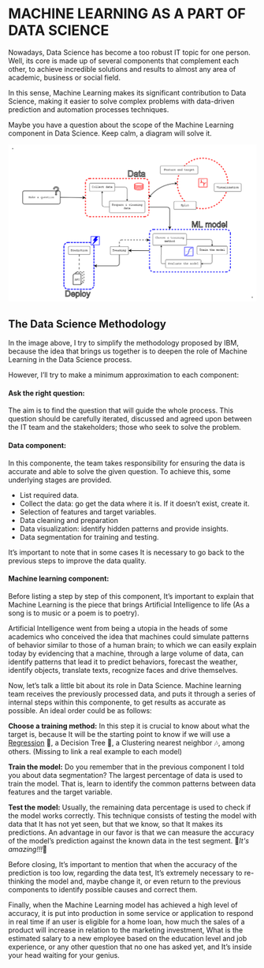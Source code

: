 # MACHINE LEARNING AS A PART OF DATA SCIENCE

Nowadays, Data Science has become a too robust IT topic for one person. Well, its core is made up of several components that complement each other, to achieve incredible solutions and results to almost any area of academic, business or social field.

In this sense, Machine Learning makes its significant contribution to Data Science, making it easier to solve complex problems with data-driven prediction and automation processes techniques.

Maybe you have a question about the scope of the Machine Learning component in Data Science. Keep calm, a diagram will solve it.

![Data Scicence methodology representation](https://github.com/endybits/machine_learning/blob/main/regression/asset/ML_and_Ds_model.png)

## The Data Science Methodology

In the image above, I try to simplify the methodology proposed by IBM, because the idea that brings us together is to deepen the role of Machine Learning in the Data Science process.

However, I’ll try to make a minimum approximation to each component:

#### Ask the right question:
The aim is to find the question that will guide the whole process. This question should be carefully iterated, discussed and agreed upon between the IT team and the stakeholders; those who seek to solve the problem.

#### Data component:
In this componente, the team takes responsibility for ensuring the data is accurate and able to solve the given question.
To achieve this, some underlying stages are provided.
- List required data.
- Collect the data: go get the data where it is. If it doesn’t exist, create it.
- Selection of features and target variables.
- Data cleaning and preparation
- Data visualization: identify hidden patterns and provide insights.
- Data segmentation for training and testing.

It’s important to note that in some cases It is necessary to go back to the previous steps to improve the data quality.

#### Machine learning component:
Before listing a step by step of this component, It’s important to explain that Machine Learning is the piece that brings Artificial Intelligence to life (As a song is to music or a poem is to poetry).

Artificial Intelligence went from being a utopia in the heads of some academics who conceived the idea that machines could simulate patterns of behavior similar to those of a human brain; to which we can easily explain today by evidencing that a machine, through a large volume of data, can identify patterns that lead it to predict behaviors, forecast the weather, identify objects, translate texts, recognize faces and drive themselves.


Now, let’s talk a little bit about its role in Data Science. Machine learning team receives the previously processed data, and puts it through a series of internal steps within this componente, to get results as accurate as possible.
An ideal order could be as follows:

**Choose a training method:** In this step it is crucial to know about what the target is, because It will be the starting point to know if we will use a [Regression](https://github.com/endybits/machine_learning/tree/main/regression) :rocket:, a Decision Tree :cactus:, a Clustering nearest neighbor :notes:, among others. (Missing to link a real example to each model)

**Train the model:** Do you remember that in the previous component I told you about data segmentation? The largest percentage of data is used to train the model. That is, learn to identify the common patterns between data features and the target variable.

**Test the model:** Usually, the remaining data percentage is used to check if the model works correctly. This technique consists of testing the model with data that It has not yet seen, but that we know, so that It makes its predictions. An advantage in our favor is that we can measure the accuracy of the model’s prediction against the known data in the test segment.
:tada:*It's amazing!!!*:tada:

Before closing, It’s important to mention that when the accuracy of the prediction is too low, regarding the data test, It’s extremely necessary to re-thinking the model and, maybe change it, or even return to the previous components to identify possible causes and correct them.

Finally, when the Machine Learning model has achieved a high level of accuracy, it is put into production in some service or application to respond in real time if an user is eligible for a home loan, how much the sales of a product will increase in relation to the marketing investment, What is the estimated salary to a new employee based on the education level and job experience, or any other question that no one has asked yet, and It’s inside your head waiting for your genius.